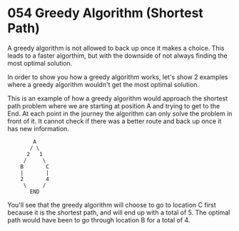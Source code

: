 # 054 Greedy Algorithm (Shortest Path)

A greedy algorithm is not allowed to back up once it makes a choice. This leads to a faster algorthim, but with the downside of not always finding the most optimal solution.

In order to show you how a greedy algorithm works, let's show 2 examples where a greedy algorithm wouldn't get the most optimal solution.

This is an example of how a greedy algorithm would approach the shortest path problem where we are starting at position A and trying to get to the End. At each point in the journey the algorithm can only solve the problem in front of it. It cannot check if there was a better route and back up once it has new information.

```
        A
       / \
      2   1
     /     \
    B       C
    |       |
    2       4
     \     /
       END
```

You'll see that the greedy algorithm will choose to go to location C first because it is the shortest path, and will end up with a total of 5. The optimal path would have been to go through location B for a total of 4.
